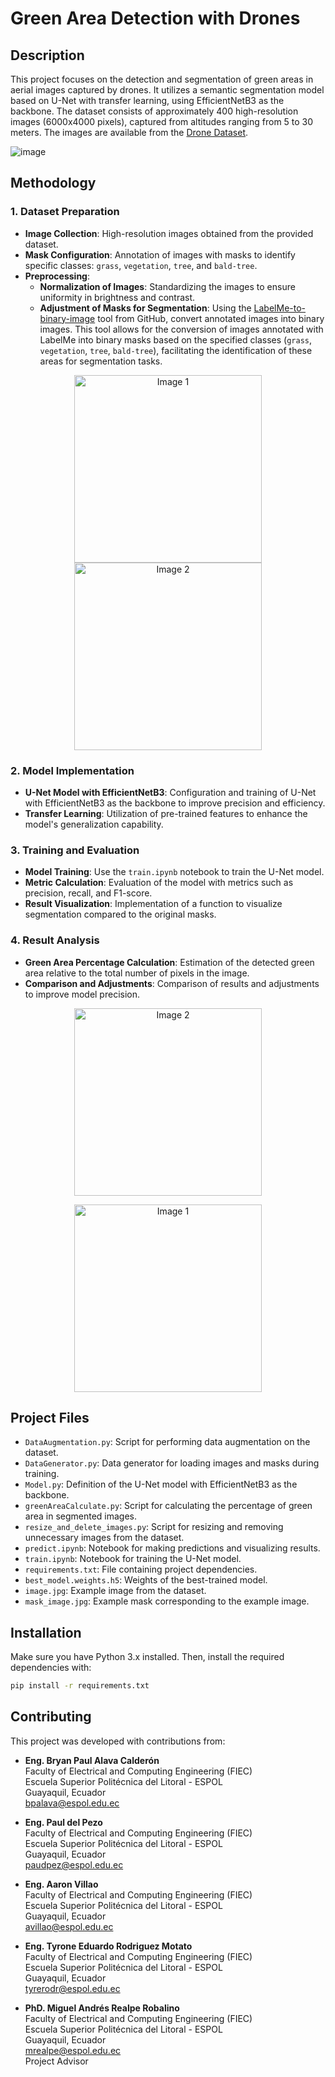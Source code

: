 # Green Area Detection with Drones

## Description

This project focuses on the detection and segmentation of green areas in aerial images captured by drones. It utilizes a semantic segmentation model based on U-Net with transfer learning, using EfficientNetB3 as the backbone. The dataset consists of approximately 400 high-resolution images (6000x4000 pixels), captured from altitudes ranging from 5 to 30 meters. The images are available from the [Drone Dataset](http://dronedataset.icg.tugraz.at).

![image](https://github.com/user-attachments/assets/f01eb3d4-a149-4d3e-aba3-1297339171fc)

## Methodology

### 1. Dataset Preparation

- **Image Collection**: High-resolution images obtained from the provided dataset.
- **Mask Configuration**: Annotation of images with masks to identify specific classes: `grass`, `vegetation`, `tree`, and `bald-tree`.
- **Preprocessing**: 
  - **Normalization of Images**: Standardizing the images to ensure uniformity in brightness and contrast.
  - **Adjustment of Masks for Segmentation**: Using the [LabelMe-to-binary-image](https://github.com/samr28/labelme-to-binary-image) tool from GitHub, convert annotated images into binary images. This tool allows for the conversion of images annotated with LabelMe into binary masks based on the specified classes (`grass`, `vegetation`, `tree`, `bald-tree`), facilitating the identification of these areas for segmentation tasks.

<p align="center">
  <img src="https://github.com/user-attachments/assets/5f597758-fe3e-47f9-b2e6-b941ce95aec1" alt="Image 1" width="300"/>
  <img src="https://github.com/user-attachments/assets/db9f86bf-0291-4f9a-9e78-2f1c90ec64bf" alt="Image 2" width="300"/>
</p>

### 2. Model Implementation

- **U-Net Model with EfficientNetB3**: Configuration and training of U-Net with EfficientNetB3 as the backbone to improve precision and efficiency.
- **Transfer Learning**: Utilization of pre-trained features to enhance the model's generalization capability.

### 3. Training and Evaluation

- **Model Training**: Use the `train.ipynb` notebook to train the U-Net model.
- **Metric Calculation**: Evaluation of the model with metrics such as precision, recall, and F1-score.
- **Result Visualization**: Implementation of a function to visualize segmentation compared to the original masks.

### 4. Result Analysis

- **Green Area Percentage Calculation**: Estimation of the detected green area relative to the total number of pixels in the image.
- **Comparison and Adjustments**: Comparison of results and adjustments to improve model precision.

<p align="center">
  <img src="https://github.com/user-attachments/assets/c8729aa2-0949-48b9-a0e0-f5eceee485f8" alt="Image 2" width="300"/>
</p>
<p align="center">
  <img src="https://github.com/user-attachments/assets/b5dbd773-e64b-441d-a86c-da52b7690b86" alt="Image 1" width="300"/>
</p>

## Project Files

- `DataAugmentation.py`: Script for performing data augmentation on the dataset.
- `DataGenerator.py`: Data generator for loading images and masks during training.
- `Model.py`: Definition of the U-Net model with EfficientNetB3 as the backbone.
- `greenAreaCalculate.py`: Script for calculating the percentage of green area in segmented images.
- `resize_and_delete_images.py`: Script for resizing and removing unnecessary images from the dataset.
- `predict.ipynb`: Notebook for making predictions and visualizing results.
- `train.ipynb`: Notebook for training the U-Net model.
- `requirements.txt`: File containing project dependencies.
- `best_model.weights.h5`: Weights of the best-trained model.
- `image.jpg`: Example image from the dataset.
- `mask_image.jpg`: Example mask corresponding to the example image.

## Installation

Make sure you have Python 3.x installed. Then, install the required dependencies with:

```bash
pip install -r requirements.txt
```

## Contributing

This project was developed with contributions from:

- **Eng. Bryan Paul Alava Calderón**  
  Faculty of Electrical and Computing Engineering (FIEC)  
  Escuela Superior Politécnica del Litoral - ESPOL  
  Guayaquil, Ecuador  
  [bpalava@espol.edu.ec](mailto:bpalava@espol.edu.ec)

- **Eng. Paul del Pezo**  
  Faculty of Electrical and Computing Engineering (FIEC)  
  Escuela Superior Politécnica del Litoral - ESPOL  
  Guayaquil, Ecuador  
  [paudpez@espol.edu.ec](mailto:paudpez@espol.edu.ec)

- **Eng. Aaron Villao**  
  Faculty of Electrical and Computing Engineering (FIEC)  
  Escuela Superior Politécnica del Litoral - ESPOL  
  Guayaquil, Ecuador  
  [avillao@espol.edu.ec](mailto:avillao@espol.edu.ec)

- **Eng. Tyrone Eduardo Rodriguez Motato**  
  Faculty of Electrical and Computing Engineering (FIEC)  
  Escuela Superior Politécnica del Litoral - ESPOL  
  Guayaquil, Ecuador  
  [tyrerodr@espol.edu.ec](mailto:tyrerodr@espol.edu.ec)

- **PhD. Miguel Andrés Realpe Robalino**  
  Faculty of Electrical and Computing Engineering (FIEC)  
  Escuela Superior Politécnica del Litoral - ESPOL  
  Guayaquil, Ecuador  
  [mrealpe@espol.edu.ec](mailto:mrealpe@espol.edu.ec)  
  Project Advisor
